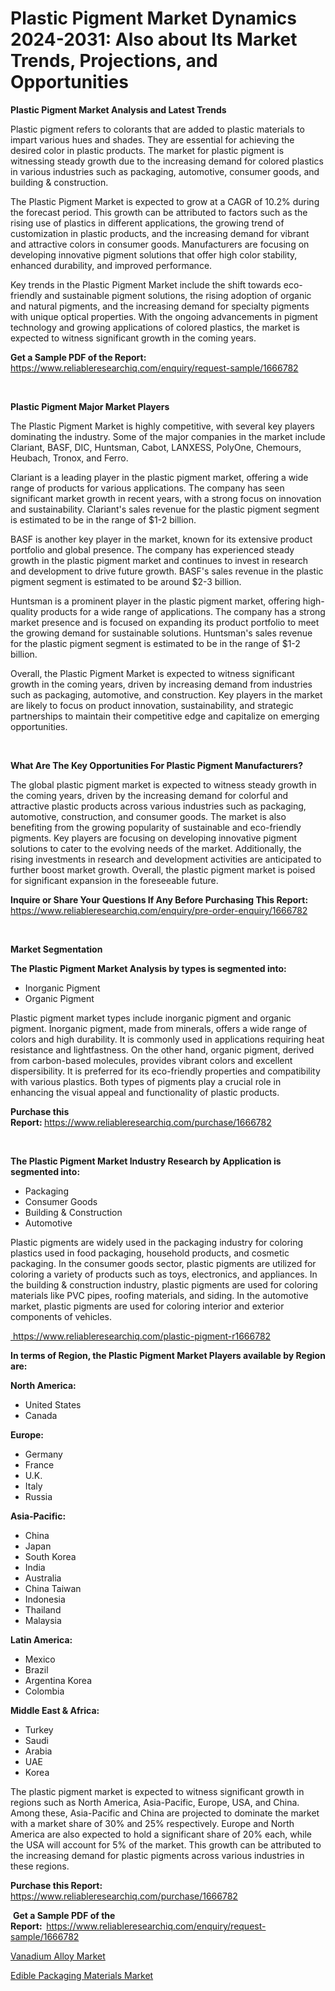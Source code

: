 <p><h1>Plastic Pigment Market Dynamics 2024-2031: Also about Its Market Trends, Projections, and Opportunities</h1></p><p><strong>Plastic Pigment Market Analysis and Latest Trends</strong></p>
<p><p>Plastic pigment refers to colorants that are added to plastic materials to impart various hues and shades. They are essential for achieving the desired color in plastic products. The market for plastic pigment is witnessing steady growth due to the increasing demand for colored plastics in various industries such as packaging, automotive, consumer goods, and building & construction.</p><p>The Plastic Pigment Market is expected to grow at a CAGR of 10.2% during the forecast period. This growth can be attributed to factors such as the rising use of plastics in different applications, the growing trend of customization in plastic products, and the increasing demand for vibrant and attractive colors in consumer goods. Manufacturers are focusing on developing innovative pigment solutions that offer high color stability, enhanced durability, and improved performance.</p><p>Key trends in the Plastic Pigment Market include the shift towards eco-friendly and sustainable pigment solutions, the rising adoption of organic and natural pigments, and the increasing demand for specialty pigments with unique optical properties. With the ongoing advancements in pigment technology and growing applications of colored plastics, the market is expected to witness significant growth in the coming years.</p></p>
<p><strong>Get a Sample PDF of the Report:&nbsp;</strong> <a href="https://www.reliableresearchiq.com/enquiry/request-sample/1666782">https://www.reliableresearchiq.com/enquiry/request-sample/1666782</a></p>
<p>&nbsp;</p>
<p><strong>Plastic Pigment Major Market Players</strong></p>
<p><p>The Plastic Pigment Market is highly competitive, with several key players dominating the industry. Some of the major companies in the market include Clariant, BASF, DIC, Huntsman, Cabot, LANXESS, PolyOne, Chemours, Heubach, Tronox, and Ferro.</p><p>Clariant is a leading player in the plastic pigment market, offering a wide range of products for various applications. The company has seen significant market growth in recent years, with a strong focus on innovation and sustainability. Clariant's sales revenue for the plastic pigment segment is estimated to be in the range of $1-2 billion.</p><p>BASF is another key player in the market, known for its extensive product portfolio and global presence. The company has experienced steady growth in the plastic pigment market and continues to invest in research and development to drive future growth. BASF's sales revenue in the plastic pigment segment is estimated to be around $2-3 billion.</p><p>Huntsman is a prominent player in the plastic pigment market, offering high-quality products for a wide range of applications. The company has a strong market presence and is focused on expanding its product portfolio to meet the growing demand for sustainable solutions. Huntsman's sales revenue for the plastic pigment segment is estimated to be in the range of $1-2 billion.</p><p>Overall, the Plastic Pigment Market is expected to witness significant growth in the coming years, driven by increasing demand from industries such as packaging, automotive, and construction. Key players in the market are likely to focus on product innovation, sustainability, and strategic partnerships to maintain their competitive edge and capitalize on emerging opportunities.</p></p>
<p>&nbsp;</p>
<p><strong>What Are The Key Opportunities For Plastic Pigment Manufacturers?</strong></p>
<p><p>The global plastic pigment market is expected to witness steady growth in the coming years, driven by the increasing demand for colorful and attractive plastic products across various industries such as packaging, automotive, construction, and consumer goods. The market is also benefiting from the growing popularity of sustainable and eco-friendly pigments. Key players are focusing on developing innovative pigment solutions to cater to the evolving needs of the market. Additionally, the rising investments in research and development activities are anticipated to further boost market growth. Overall, the plastic pigment market is poised for significant expansion in the foreseeable future.</p></p>
<p><strong>Inquire or Share Your Questions If Any Before Purchasing This Report:</strong> <a href="https://www.reliableresearchiq.com/enquiry/pre-order-enquiry/1666782">https://www.reliableresearchiq.com/enquiry/pre-order-enquiry/1666782</a></p>
<p>&nbsp;</p>
<p><strong>Market Segmentation</strong></p>
<p><strong>The Plastic Pigment Market Analysis by types is segmented into:</strong></p>
<p><ul><li>Inorganic Pigment</li><li>Organic Pigment</li></ul></p>
<p><p>Plastic pigment market types include inorganic pigment and organic pigment. Inorganic pigment, made from minerals, offers a wide range of colors and high durability. It is commonly used in applications requiring heat resistance and lightfastness. On the other hand, organic pigment, derived from carbon-based molecules, provides vibrant colors and excellent dispersibility. It is preferred for its eco-friendly properties and compatibility with various plastics. Both types of pigments play a crucial role in enhancing the visual appeal and functionality of plastic products.</p></p>
<p><strong>Purchase this Report:&nbsp;</strong><a href="https://www.reliableresearchiq.com/purchase/1666782">https://www.reliableresearchiq.com/purchase/1666782</a></p>
<p>&nbsp;</p>
<p><strong>The Plastic Pigment Market Industry Research by Application is segmented into:</strong></p>
<p><ul><li>Packaging</li><li>Consumer Goods</li><li>Building & Construction</li><li>Automotive</li></ul></p>
<p><p>Plastic pigments are widely used in the packaging industry for coloring plastics used in food packaging, household products, and cosmetic packaging. In the consumer goods sector, plastic pigments are utilized for coloring a variety of products such as toys, electronics, and appliances. In the building & construction industry, plastic pigments are used for coloring materials like PVC pipes, roofing materials, and siding. In the automotive market, plastic pigments are used for coloring interior and exterior components of vehicles.</p></p>
<p><a href="https://www.reliableresearchiq.com/plastic-pigment-r1666782">&nbsp;https://www.reliableresearchiq.com/plastic-pigment-r1666782</a></p>
<p><strong>In terms of Region, the Plastic Pigment Market Players available by Region are:</strong></p>
<p>
    <p> <strong> North America: </strong>
        <ul>
            <li>United States</li>
            <li>Canada</li>
        </ul>
        </p> 
    <p> <strong> Europe: </strong>
        <ul>
            <li>Germany</li>
            <li>France</li>
            <li>U.K.</li>
            <li>Italy</li>
            <li>Russia</li>
        </ul>
        </p> 
    <p> <strong> Asia-Pacific: </strong>
        <ul>
            <li>China</li>
            <li>Japan</li>
            <li>South Korea</li>
            <li>India</li>
            <li>Australia</li>
            <li>China Taiwan</li>
            <li>Indonesia</li>
            <li>Thailand</li>
            <li>Malaysia</li>
        </ul>
        </p> 
    <p> <strong> Latin America: </strong>
        <ul>
            <li>Mexico</li>
            <li>Brazil</li>
            <li>Argentina Korea</li>
            <li>Colombia</li>
        </ul>
        </p> 
    <p> <strong> Middle East & Africa: </strong>
        <ul>
            <li>Turkey</li>
            <li>Saudi</li>
            <li>Arabia</li>
            <li>UAE</li>
            <li>Korea</li>
        </ul>
    </p>
    </p>
<p><p>The plastic pigment market is expected to witness significant growth in regions such as North America, Asia-Pacific, Europe, USA, and China. Among these, Asia-Pacific and China are projected to dominate the market with a market share of 30% and 25% respectively. Europe and North America are also expected to hold a significant share of 20% each, while the USA will account for 5% of the market. This growth can be attributed to the increasing demand for plastic pigments across various industries in these regions.</p></p>
<p><strong>Purchase this Report: </strong><a href="https://www.reliableresearchiq.com/purchase/1666782">https://www.reliableresearchiq.com/purchase/1666782</a></p>
<p>&nbsp;<strong>Get a Sample PDF of the Report:&nbsp;&nbsp;</strong><a href="https://www.reliableresearchiq.com/enquiry/request-sample/1666782">https://www.reliableresearchiq.com/enquiry/request-sample/1666782</a></p>
<p><strong></strong></p>
<p><p><a href="https://github.com/gcimaudf65/Market-Research-Report-List-2/blob/main/vanadium-alloy-market.md">Vanadium Alloy Market</a></p><p><a href="https://github.com/sardarp081/Market-Research-Report-List-2/blob/main/edible-packaging-materials-market.md">Edible Packaging Materials Market</a></p></p>
